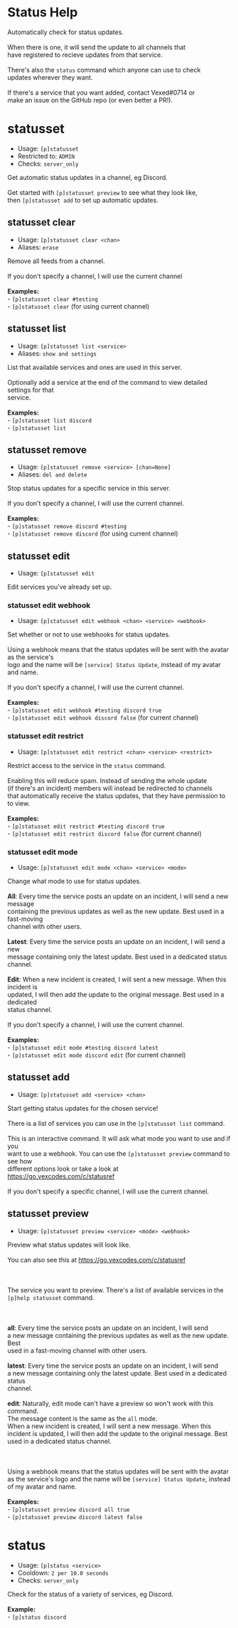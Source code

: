 # Status Help

Automatically check for status updates.<br/><br/>When there is one, it will send the update to all channels that<br/>have registered to recieve updates from that service.<br/><br/>There's also the `status` command which anyone can use to check<br/>updates wherever they want.<br/><br/>If there's a service that you want added, contact Vexed#0714 or<br/>make an issue on the GitHub repo (or even better a PR!).

# statusset
 - Usage: `[p]statusset `
 - Restricted to: `ADMIN`
 - Checks: `server_only`

Get automatic status updates in a channel, eg Discord.<br/><br/>Get started with `[p]statusset preview` to see what they look like,<br/>then `[p]statusset add` to set up automatic updates.

## statusset clear
 - Usage: `[p]statusset clear <chan> `
 - Aliases: `erase`

Remove all feeds from a channel.<br/><br/>If you don't specify a channel, I will use the current channel<br/><br/>**Examples:**<br/>- `[p]statusset clear #testing`<br/>- `[p]statusset clear` (for using current channel)

## statusset list
 - Usage: `[p]statusset list <service> `
 - Aliases: `show and settings`

List that available services and ones are used in this server.<br/><br/>Optionally add a service at the end of the command to view detailed settings for that<br/>service.<br/><br/>**Examples:**<br/>- `[p]statusset list discord`<br/>- `[p]statusset list`

## statusset remove
 - Usage: `[p]statusset remove <service> [chan=None] `
 - Aliases: `del and delete`

Stop status updates for a specific service in this server.<br/><br/>If you don't specify a channel, I will use the current channel.<br/><br/>**Examples:**<br/>- `[p]statusset remove discord #testing`<br/>- `[p]statusset remove discord` (for using current channel)

## statusset edit
 - Usage: `[p]statusset edit `

Edit services you've already set up.

### statusset edit webhook
 - Usage: `[p]statusset edit webhook <chan> <service> <webhook> `

Set whether or not to use webhooks for status updates.<br/><br/>Using a webhook means that the status updates will be sent with the avatar as the service's<br/>logo and the name will be `[service] Status Update`, instead of my avatar and name.<br/><br/>If you don't specify a channel, I will use the current channel.<br/><br/>**Examples:**<br/>- `[p]statusset edit webhook #testing discord true`<br/>- `[p]statusset edit webhook discord false` (for current channel)

### statusset edit restrict
 - Usage: `[p]statusset edit restrict <chan> <service> <restrict> `

Restrict access to the service in the `status` command.<br/><br/>Enabling this will reduce spam. Instead of sending the whole update<br/>(if there's an incident) members will instead be redirected to channels<br/>that automatically receive the status updates, that they have permission to to view.<br/><br/>**Examples:**<br/>- `[p]statusset edit restrict #testing discord true`<br/>- `[p]statusset edit restrict discord false` (for current channel)

### statusset edit mode
 - Usage: `[p]statusset edit mode <chan> <service> <mode> `

Change what mode to use for status updates.<br/><br/>**All**: Every time the service posts an update on an incident, I will send a new message<br/>containing the previous updates as well as the new update. Best used in a fast-moving<br/>channel with other users.<br/><br/>**Latest**: Every time the service posts an update on an incident, I will send a new<br/>message containing only the latest update. Best used in a dedicated status channel.<br/><br/>**Edit**: When a new incident is created, I will sent a new message. When this incident is<br/>updated, I will then add the update to the original message. Best used in a dedicated<br/>status channel.<br/><br/>If you don't specify a channel, I will use the current channel.<br/><br/>**Examples:**<br/>- `[p]statusset edit mode #testing discord latest`<br/>- `[p]statusset edit mode discord edit` (for current channel)

## statusset add
 - Usage: `[p]statusset add <service> <chan> `

Start getting status updates for the chosen service!<br/><br/>There is a list of services you can use in the `[p]statusset list` command.<br/><br/>This is an interactive command. It will ask what mode you want to use and if you<br/>want to use a webhook. You can use the `[p]statusset preview` command to see how<br/>different options look or take a look at<br/>https://go.vexcodes.com/c/statusref<br/><br/>If you don't specify a specific channel, I will use the current channel.

## statusset preview
 - Usage: `[p]statusset preview <service> <mode> <webhook> `

Preview what status updates will look like.<br/><br/>You can also see this at https://go.vexcodes.com/c/statusref<br/><br/>**<service>**<br/><br/>    The service you want to preview. There's a list of available services in the<br/>    `[p]help statusset` command.<br/><br/>**<mode>**<br/><br/>    **all**: Every time the service posts an update on an incident, I will send<br/>    a new message containing the previous updates as well as the new update. Best<br/>    used in a fast-moving channel with other users.<br/><br/>    **latest**: Every time the service posts an update on an incident, I will send<br/>    a new message containing only the latest update. Best used in a dedicated status<br/>    channel.<br/><br/>    **edit**: Naturally, edit mode can't have a preview so won't work with this command.<br/>    The message content is the same as the `all` mode.<br/>    When a new incident is created, I will sent a new message. When this<br/>    incident is updated, I will then add the update to the original message. Best<br/>    used in a dedicated status channel.<br/><br/>**<webhook>**<br/><br/>    Using a webhook means that the status updates will be sent with the avatar<br/>    as the service's logo and the name will be `[service] Status Update`, instead<br/>    of my avatar and name.<br/><br/>**Examples:**<br/>- `[p]statusset preview discord all true`<br/>- `[p]statusset preview discord latest false`

# status
 - Usage: `[p]status <service> `
 - Cooldown: `2 per 10.0 seconds`
 - Checks: `server_only`

Check for the status of a variety of services, eg Discord.<br/><br/>**Example:**<br/>- `[p]status discord`

